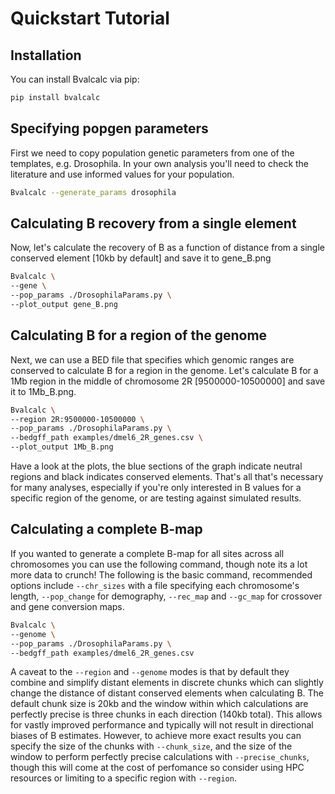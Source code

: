 # Quickstart Tutorial

## Installation

You can install Bvalcalc via pip:

```bash
pip install bvalcalc
```

## Specifying popgen parameters

First we need to copy population genetic parameters from one of the templates, e.g. Drosophila.
In your own analysis you'll need to check the literature and use informed values for your population.

```bash
Bvalcalc --generate_params drosophila
```

## Calculating B recovery from a single element

Now, let's calculate the recovery of B as a function of distance from a single conserved element [10kb by default] and save it to gene_B.png

```bash
Bvalcalc \
--gene \
--pop_params ./DrosophilaParams.py \
--plot_output gene_B.png
```

## Calculating B for a region of the genome

Next, we can use a BED file that specifies which genomic ranges are conserved to calculate B for a region in the genome.
Let's calculate B for a 1Mb region in the middle of chromosome 2R [9500000-10500000] and save it to 1Mb_B.png.

```bash
Bvalcalc \
--region 2R:9500000-10500000 \
--pop_params ./DrosophilaParams.py \
--bedgff_path examples/dmel6_2R_genes.csv \
--plot_output 1Mb_B.png
```

Have a look at the plots, the blue sections of the graph indicate neutral regions and black indicates conserved elements.
That's all that's necessary for many analyses, especially if you're only interested in B values for a specific region of the genome, or are testing against simulated results.

## Calculating a complete B-map

If you wanted to generate a complete B-map for all sites across all chromosomes you can use the following command, though note its a lot more data to crunch!
The following is the basic command, recommended options include `--chr_sizes` with a file specifying each chromosome's length, `--pop_change` for demography, `--rec_map` and `--gc_map` for crossover and gene conversion maps.

```bash
Bvalcalc \
--genome \
--pop_params ./DrosophilaParams.py \
--bedgff_path examples/dmel6_2R_genes.csv
```

A caveat to the `--region` and `--genome` modes is that by default they combine and simplify distant elements in discrete chunks which can slightly change the distance of distant conserved elements when
calculating B. The default chunk size is 20kb and the window within which calculations are perfectly precise is three chunks in each direction (140kb total). This allows for vastly improved performance
and typically will not result in directional biases of B estimates. However, to achieve more exact results you can specify the size of the chunks with `--chunk_size`, and the size of the window to
perform perfectly precise calculations with `--precise_chunks`, though this will come at the cost of perfomance so consider using HPC resources or limiting to a specific region with `--region`.
